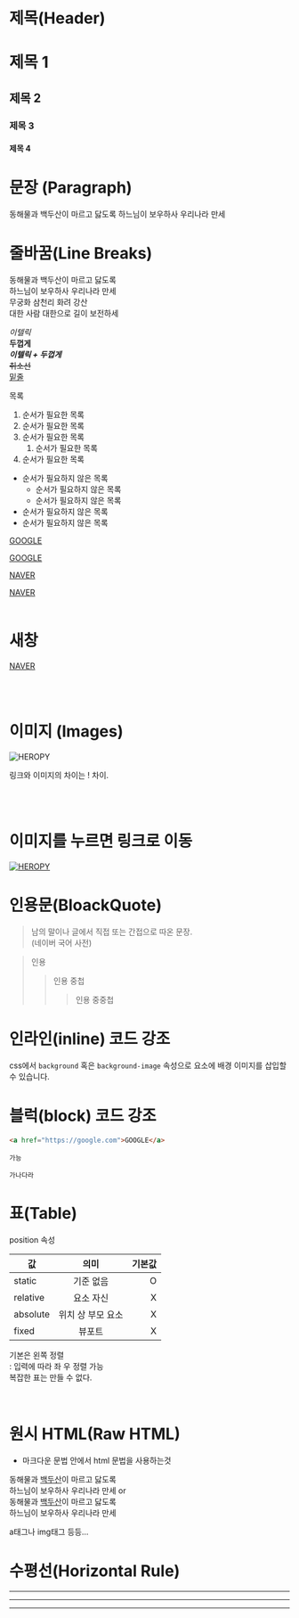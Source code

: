 # 제목(Header)

# 제목 1
## 제목 2
### 제목 3
#### 제목 4

# 문장 (Paragraph)

동해물과 백두산이 마르고 닳도록
하느님이 보우하사 우리나라 만세

# 줄바꿈(Line Breaks)
동해물과 백두산이 마르고 닳도록  
하느님이 보우하사 우리나라 만세  
무궁화 삼천리 화려 강산</br>
대한 사람 대한으로 길이 보전하세


_이텔릭_  
**두껍게**  
**_이텔릭 + 두껍게_**  
~~취소선~~  
<u>밑줄</u>  

목록
1. 순서가 필요한 목록
1. 순서가 필요한 목록
1. 순서가 필요한 목록
    1. 순서가 필요한 목록
1. 순서가 필요한 목록

- 순서가 필요하지 않은 목록
    - 순서가 필요하지 않은 목록
    - 순서가 필요하지 않은 목록
- 순서가 필요하지 않은 목록
- 순서가 필요하지 않은 목록

<a href="https://google.com">GOOGLE</a>

[GOOGLE](https://google.com)


<a href="https://naver.com" title="NAVER로 이동!">NAVER</a>

[NAVER](https://naver.com "NAVER로 이동!")
</br>
</br>

# 새창  
<a href="https://naver.com" title="NAVER로 이동!" target="_blank">NAVER</a>

</br>
</br>

# 이미지 (Images)

![HEROPY](https://velog.velcdn.com/images/hungeun/profile/d22e7732-2742-4a19-bd1d-6b9488415039/image.PNG)


링크와 이미지의 차이는 ! 차이.

</br>
</br>

# 이미지를 누르면 링크로 이동
[![HEROPY](https://velog.velcdn.com/images/hungeun/profile/d22e7732-2742-4a19-bd1d-6b9488415039/image.PNG)](https://naver.com)

# 인용문(BloackQuote)

>남의 말이나 글에서 직접 또는 간접으로 따온 문장.  
>(네이버 국어 사전)

>인용
>>인용 중첩
>>> 인용 중중첩


# 인라인(inline) 코드 강조
css에서 `background` 혹은
`background-image` 속성으로 요소에 배경 이미지를 삽입할 수 있습니다.

# 블럭(block) 코드 강조
```html
<a href="https://google.com">GOOGLE</a>
```

```css, javascript, bash 등등
가능
```

```plaintext
가나다라
```


# 표(Table)
position 속성

값 | 의미 | 기본값  
--|:--:|--:
static | 기준 없음 | O
relative | 요소 자신 | X
absolute | 위치 상 부모 요소 | X
fixed | 뷰포트 | X

기본은 왼쪽 정렬  
: 입력에 따라 좌 우 정렬 가능
<br/>복잡한 표는 만들 수 없다.

<br/>

# 원시 HTML(Raw HTML)
 -  마크다운 문법 안에서
 html 문법을 사용하는것

동해물과 <u>백두산</u>이 마르고 닳도록<br/>
하느님이 보우하사 우리나라 만세 
or   
동해물과 <span style="text-decoration: underline;">백두산</span>이 마르고 닳도록<br/>
하느님이 보우하사 우리나라 만세

a태그나 img태그 등등...  


# 수평선(Horizontal Rule)
----
***
___